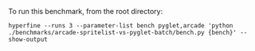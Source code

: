 To run this benchmark, from the root directory:

```shell
hyperfine --runs 3 --parameter-list bench pyglet,arcade 'python ./benchmarks/arcade-spritelist-vs-pyglet-batch/bench.py {bench}' --show-output
```